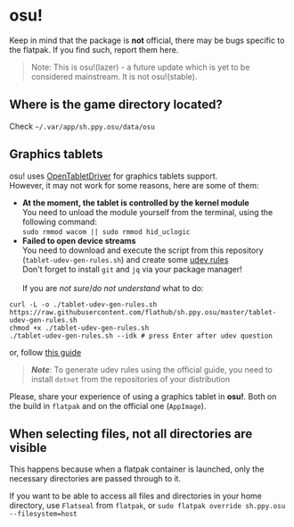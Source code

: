 # osu!
Keep in mind that the package is **not** official, there may be bugs specific to the flatpak. If you find such, report them here.
> Note: This is osu!(lazer) - a future update which is yet to be considered mainstream. It is not osu!(stable).

## Where is the game directory located?
Check `~/.var/app/sh.ppy.osu/data/osu`

## Graphics tablets
osu! uses [OpenTabletDriver](https://github.com/OpenTabletDriver/OpenTabletDriver) for graphics tablets support. \
However, it may not work for some reasons, here are some of them:
 - **At the moment, the tablet is controlled by the kernel module** \
You need to unload the module yourself from the terminal, using the following command: \
`sudo rmmod wacom || sudo rmmod hid_uclogic`
 - **Failed to open device streams** \
You need to download and execute the script from this repository (`tablet-udev-gen-rules.sh`) and create some [udev rules](https://wiki.archlinux.org/title/udev)\
Don't forget to install `git` and `jq` via your package manager! \
\
If you are *not sure*/*do not understand* what to do:
```
curl -L -o ./tablet-udev-gen-rules.sh https://raw.githubusercontent.com/flathub/sh.ppy.osu/master/tablet-udev-gen-rules.sh
chmod +x ./tablet-udev-gen-rules.sh
./tablet-udev-gen-rules.sh --idk # press Enter after udev question
```
or, follow [this guide](https://opentabletdriver.net/Wiki/FAQ/Linux#fail-device-streams)
> **_Note_**: To generate udev rules using the official guide, you need to install `dotnet` from the repositories of your distribution

Please, share your experience of using a graphics tablet in **osu!**. Both on the build in `flatpak` and on the official one (`AppImage`).

## When selecting files, not all directories are visible
This happens because when a flatpak container is launched, only the necessary directories are passed through to it.

If you want to be able to access all files and directories in your home directory, use `Flatseal` from `flatpak`, or `sudo flatpak override sh.ppy.osu --filesystem=host`
